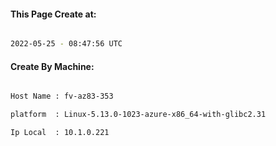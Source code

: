 
   
#### This Page Create at:

```bash

2022-05-25 - 08:47:56 UTC

```

#### Create By Machine:

```bash

Host Name : fv-az83-353

platform  : Linux-5.13.0-1023-azure-x86_64-with-glibc2.31

Ip Local  : 10.1.0.221

```

